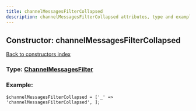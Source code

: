 ```yaml
---
title: channelMessagesFilterCollapsed
description: channelMessagesFilterCollapsed attributes, type and example
---
```

## Constructor: channelMessagesFilterCollapsed  
[Back to constructors index](index.md)






### Type: [ChannelMessagesFilter](../types/ChannelMessagesFilter.md)


### Example:

```
$channelMessagesFilterCollapsed = ['_' => 'channelMessagesFilterCollapsed', ];
```  

